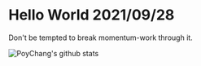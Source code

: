 # Hello World 2021/09/28

Don't be tempted to break momentum-work through it.

![PoyChang's github stats](https://github-readme-stats.vercel.app/api?username=poychang&show_icons=true&theme=dracula)
